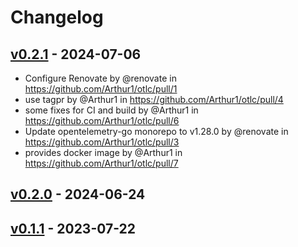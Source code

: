 # Changelog

## [v0.2.1](https://github.com/Arthur1/otlc/compare/v0.2.0...v0.2.1) - 2024-07-06
- Configure Renovate by @renovate in https://github.com/Arthur1/otlc/pull/1
- use tagpr by @Arthur1 in https://github.com/Arthur1/otlc/pull/4
- some fixes for CI and build by @Arthur1 in https://github.com/Arthur1/otlc/pull/6
- Update opentelemetry-go monorepo to v1.28.0 by @renovate in https://github.com/Arthur1/otlc/pull/3
- provides docker image by @Arthur1 in https://github.com/Arthur1/otlc/pull/7

## [v0.2.0](https://github.com/Arthur1/otlc/compare/v0.1.1...v0.2.0) - 2024-06-24

## [v0.1.1](https://github.com/Arthur1/otlc/commits/v0.1.1) - 2023-07-22
